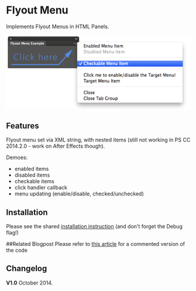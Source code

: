 Flyout Menu
===========

Implements Flyout Menus in HTML Panels.

![screenshot](img/screenshot.png)

## Features
Flyout menu set via XML string, with nested items (still not working in PS CC 2014.2.0 - work on After Effects though).

Demoes:

- enabled items
- disabled items
- checkable items
- click handler callback
- menu updating (enable/disable, checked/unchecked)
## Installation
Please see the shared [installation instruction](../../README.md#installation) (and don't forget the Debug flag!)

##Related Blogpost
Please refer to [this article](http://www.davidebarranca.com/?p=2732) for a commented version of the code


## Changelog
**V1.0** October 2014.